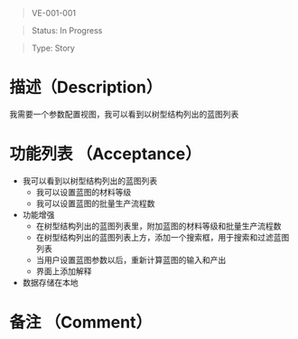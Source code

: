 > VE-001-001

> Status: In Progress

> Type: Story

# 描述（Description）
我需要一个参数配置视图，我可以看到以树型结构列出的蓝图列表

# 功能列表 （Acceptance）
* 我可以看到以树型结构列出的蓝图列表
  * 我可以设置蓝图的材料等级
  * 我可以设置蓝图的批量生产流程数
* 功能增强
  * 在树型结构列出的蓝图列表里，附加蓝图的材料等级和批量生产流程数
  * 在树型结构列出的蓝图列表上方，添加一个搜索框，用于搜索和过滤蓝图列表
  * 当用户设置蓝图参数以后，重新计算蓝图的输入和产出
  * 界面上添加解释
* 数据存储在本地

# 备注 （Comment）


